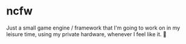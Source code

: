 # ncfw

Just a small game engine / framework that I'm going to work on in my leisure time, using my private hardware, whenever I feel like it. 🤗
